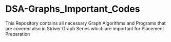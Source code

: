 # DSA-Graphs_Important_Codes
This Repository contains all necessary Graph Algorithms and Programs that are covered also in Striver Graph Series which are important for Placement Preparation
